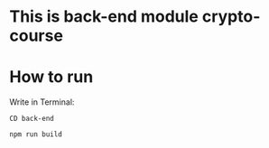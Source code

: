 # This is back-end module crypto-course

# How to run

Write in Terminal: 

    CD back-end

    npm run build